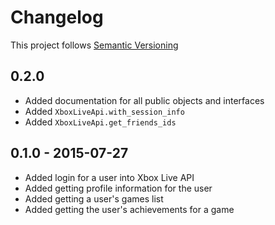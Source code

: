 # Changelog

This project follows [Semantic Versioning](http://semver.org/)

## 0.2.0
- Added documentation for all public objects and interfaces
- Added `XboxLiveApi.with_session_info`
- Added `XboxLiveApi.get_friends_ids`

## 0.1.0 - 2015-07-27

- Added login for a user into Xbox Live API
- Added getting profile information for the user
- Added getting a user's games list
- Added getting the user's achievements for a game